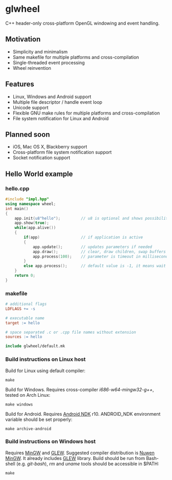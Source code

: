 # glwheel

C++ header-only cross-platform OpenGL windowing and event handling.

## Motivation

- Simplicity and minimalism
- Same makefile for multiple platforms and cross-compilation
- Single-threaded event processing
- Wheel reinvention

## Features

- Linux, Windows and Android support
- Multiple file descriptor / handle event loop
- Unicode support
- Flexible GNU make rules for multiple platforms and cross-compilation
- File system notification for Linux and Android

## Planned soon

- iOS, Mac OS X, Blackberry support
- Cross-platform file system notification support
- Socket notification support

## Hello World example

### hello.cpp

```cpp
#include "impl.hpp"
using namespace wheel;
int main()
{
    app.init(u8"hello");         // u8 is optional and shows possibility to use Unicode
    app.show(true);
    while(app.alive())
    {
        if(app)                  // if application is active
        {
            app.update();        // updates parameters if needed
            app.draw();          // clear, draw children, swap buffers
            app.process(100);    // parameter is timeout in milliseconds
        }
        else app.process();      // default value is -1, it means wait for next event
    }
    return 0;
}
```

### makefile

```makefile
# additional flags
LDFLAGS += -s

# executable name
target := hello

# space separated .c or .cpp file names without extension
sources	:= hello

include glwheel/default.mk
```

### Build instructions on Linux host

Build for Linux using default compiler:
```
make
```
Build for Windows. Requires cross-compiler *i686-w64-mingw32-g++*, tested on Arch Linux:
```
make windows
```
Build for Android. Requires [Android NDK](https://developer.android.com/tools/sdk/ndk/index.html) r10. ANDROID_NDK environment variable should be set properly:
```
make archive-android
```
### Build instructions on Windows host

Requires [MinGW](http://www.mingw.org) and [GLEW](http://glew.sourceforge.net). Suggested compiler distribution is [Nuwen MinGW](http://nuwen.net/mingw.html). It already includes [GLEW](http://glew.sourceforge.net) library. Build should be run from Bash-shell (e.g. *git-bash*), *rm* and *uname* tools should be accessible in $PATH:
```
make
```
